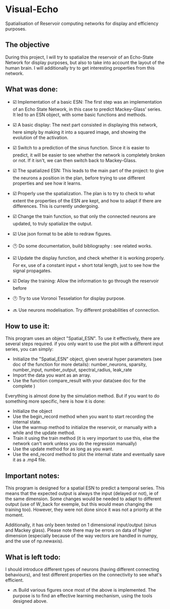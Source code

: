 # Visual-Echo
Spatialisation of Reservoir computing networks for display and efficiency purposes.

## The objective
During this project, I will try to spatialize the reservoir of an Echo-State Network for display purposes, but also to take into account the layout of the human brain. I will additionally try to get interesting properties from this network.

## What was done:

* :ballot_box_with_check: Implementation of a basic ESN:
The first step was an implementation of an Echo State Network, in this case to predict Mackey-Glass' series.
It led to an ESN object, with some basic functions and methods.

* :ballot_box_with_check: A basic display:
The next part consisted in displaying this network, here simply by making it into a squared image, and showing the evolution of the activation.

* :ballot_box_with_check: Switch to a prediction of the sinus function.
Since it is easier to predict, it will be easier to see whether the network is completely broken or not. If it isn't, we can then switch back to Mackey-Glass.

* :ballot_box_with_check: The spatialized ESN:
This leads to the main part of the project: to give the neurons a position in the plan, before trying to use different properties and see how it learns.

* :ballot_box_with_check: Properly use the spatialization.
The plan is to try to check to what extent the properties of the ESN are kept, and how to adapt if there are differences.
This is currently undergoing.

* :ballot_box_with_check: Change the train function, so that only the connected neurons are updated, to truly spatialize the output.

* :ballot_box_with_check: Use json format to be able to redraw figures.

* :clock1: Do some documentation, build bibliography : see related works.

* :ballot_box_with_check: Update the display function, and check whether it is working properly.
For ex, use of a constant input + short total length, just to see how the signal propagates.

* :ballot_box_with_check: Delay the training:
Allow the information to go through the reservoir before  

* :clock1: Try to use Voronoi Tesselation for display purpose.  

* :soon: Use neurons modelisation.
  Try different probabilities of connection.


## How to use it:
  This program uses an object "Spatial_ESN". To use it effectively, there are several steps required. if you only want to use the plot with a different input series, you can simply:

  * Initialize the "Spatial_ESN" object, given several hyper parameters (see doc of the function for more details): number_neurons, sparsity, number_input, number_output, spectral_radius, leak_rate
  * Import the data you want as an array.
  * Use the function compare_result with your data(see doc for the complete )

Everything is almost done by the simulation method. But if you want to do something more specific, here is how it is done:
  * Initialize the object
  * Use the begin_record method when you want to start recording the internal state.
  * Use the warmup method to initialize the reservoir, or manually with a while and the update method.
  * Train it using the train method (it is very important to use this, else the network can't work unless you do the regression manually)
  * Use the update method for as long as you want.
  * Use the end_record method to plot the internal state and eventually save it as a .mp4 file.

## Important notes:
  This program is designed for a spatial ESN to predict a temporal series. This means that the expected output is always the input (delayed or not), ie of the same dimension. Some changes would be needed to adapt to different output (use of W_back for exemple, but this would mean changing the training too). However, they were not done since it was not a priority at the moment.

  Additionally, it has only been tested on 1 dimensional input/output (sinus and Mackey glass). Please note there may be errors on data of higher dimension (especially because of the way vectors are handled in numpy, and the use of np.newaxis).

## What is left todo:
I should introduce different types of neurons (having different connecting behaviours), and test different properties on the connectivity to see what's efficient.

* :soon: Build various figures once most of the above is implemented. The purpose is to find an effective learning mechanism, using the tools designed above.
